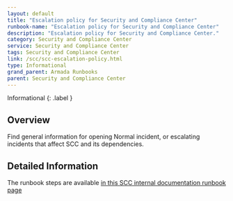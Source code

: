 ```yaml
---
layout: default
title: "Escalation policy for Security and Compliance Center"
runbook-name: "Escalation policy for Security and Compliance Center"
description: "Escalation policy for Security and Compliance Center."
category: Security and Compliance Center
service: Security and Compliance Center
tags: Security and Compliance Center
link: /scc/scc-escalation-policy.html
type: Informational
grand_parent: Armada Runbooks
parent: Security and Compliance Center
---
```


Informational
{: .label }

## Overview
Find general information for opening Normal incident, or escalating incidents that affect SCC and its dependencies.

## Detailed Information
The runbook steps are available [in this SCC internal documentation runbook page](https://pages.github.ibm.com/project-fortress/scc-operations-guide/sre/escalating-dependencies)

